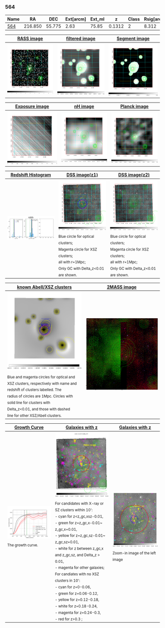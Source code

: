 <div STYLE="page-break-after: always;"></div>

### 564

|Name          |RA          |DEC      | Ext[arcm] | Ext_ml | z    | Class| Rsig[arcmin] | CRsig[c/s] | CR500[c/s] | R500[Mpc] |L500[erg/s]|F500[erg/s/cm^2]| M500[Msun]|Tx[keV]|beta|GC(XSZ,Delta_z<0.01)| GC(OPT,Delta_z<0.01)|GC|alias|
|--------------|------------|------------|---|---|-----------|--------|------|------|----|----|----|----|----|----|----|----|----|----|---|
|[564](script/564.md)     | 216.850       | 55.775       | 2.63    | 75.85   | 0.1312 | 2   | 8.312 |0.178 |0.173 |0.958 |1.606e+44 |3.532e-12 |2.842e+14 |4.251 |2.144 |Tar, |Wen, CAMIRA, |Tar, |k325|

|[RASS image](../image/564/564_img.pdf)|[filtered image](../image/564/564_fil.pdf)|[Segment image](../image/564/564_seg.pdf)|
|-------------------|--------------------|-------------------|
| <img src="../image/564/564_img.png" width="300">  | <img src="../image/564/564_fil.png" width="300">   | <img src="../image/564/564_seg.png" width="300">  |

|[Exposure image](../image/564/564_mex.pdf)| [nH image](../image/564/564_nh.pdf)| [Planck image](../image/564/564_p.pdf)|
|-------------------|--------------------|-------------------|
|<img src="../image/564/564_mex.png" width="300">   | <img src="../image/564/564_nh.png" width="300">    | <img src="../image/564/564_p.png" width="300"> |

|[Redshift Histogram](../image/564/564_zg.pdf) | [DSS image(z1)](../image/564/564_dss_z1.pdf)      |  [DSS image(z2)](../image/564/564_dss_z2.pdf)    |
|-------------------|--------------------|-------------------|
|<img src="../image/564/564_zg.png" width="300"> |<img src="../image/564/564_dss_z1.png" width="300"> <sub><br>Blue circle for optical clusters; <br>Magenta circle for XSZ clusters; <br>all with r=1Mpc; <br>Only GC with Delta_z<0.01 are shown. </sub>| <img src="../image/564/564_dss_z2.png" width="300"><sub><br>Blue circle for optical clusters; <br>Magenta circle for XSZ clusters; <br>all with r=1Mpc; <br>Only GC with Delta_z<0.01 are shown. </sub> |

|[known Abell/XSZ clusters](../image/564/564_m.pdf) | [2MASS image](../image/564/564_2mass.pdf)      |
|-------------------|-------------------|
|<img src=../image/564/564_m.png width="300"> <sub><br>Blue and magenta circles for optical and <br>XSZ clusters, respectively with name and <br>redshift of clusters labelled. The <br>radius of circles are 1Mpc. Circles with <br>solid line for clusters with <br>Delta_z<0.01, and those with dashed <br>line for other XSZ/Abell clusters.        </sub>|<img src="../image/564/564_2mass.png" width="300">  |

|[Growth Curve](../image/564/564_gca_all.png) |[Galaxies with z](../image/564/564_opt_ned.pdf) |[Galaxies with z](../image/564/564_opt_ned_zoom.pdf) |
|-------------------|-------------------|-------------------|
| <img src="../image/564/564_gca_all.png" width="300"> <sub><br>The growth curve.</sub>| <img src=../image/564/564_opt_ned.png width="300"> <br><sub> For candidates with X-ray or SZ clusters within 10': <br> - cyan for z<z_gc,xsz-0.01, <br> - green for z=z_gc,x-0.01~ z_gc,x+0.01, <br> - yellow for z=z_gc,sz-0.01~ z_gc,sz+0.01, <br> - white for z between z_gc,x and z_gc,sz, and Delta_z > 0.01, <br> - magenta for other galaxies; <br>For candiates with no XSZ clusters in 10': <br> - cyan for z=0-0.06, <br> - green for z=0.06-0.12, <br> - yellow for z=0.12-0.18, <br> - white for z=0.18-0.24, <br> - magenta for z=0.24-0.3, <br> - red for z>0.3 ;  </sub>|<img src=../image/564/564_opt_ned_zoom.png width="300">  <br><sub> Zoom-in image of the left image</sub>|




